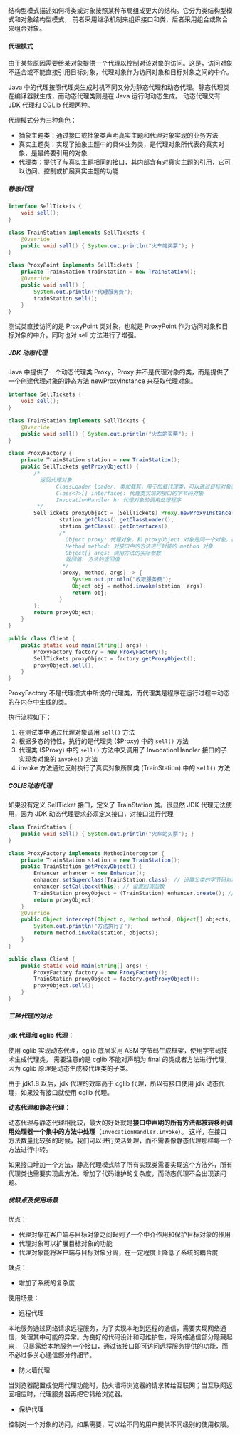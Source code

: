 结构型模式描述如何将类或对象按照某种布局组成更大的结构。它分为类结构型模式和对象结构型模式，
前者采用继承机制来组织接口和类，后者采用组合或聚合来组合对象。

#### 代理模式

由于某些原因需要给某对象提供一个代理以控制对该对象的访问。这是，访问对象不适合或不能直接引用目标对象，代理对象作为访问对象和目标对象之间的中介。

Java 中的代理按照代理类生成时机不同又分为静态代理和动态代理。静态代理类在编译器就生成，而动态代理类则是在 Java 运行时动态生成。
动态代理又有 JDK 代理和 CGLib 代理两种。

代理模式分为三种角色：
- 抽象主题类：通过接口或抽象类声明真实主题和代理对象实现的业务方法
- 真实主题类：实现了抽象主题中的具体业务类，是代理对象所代表的真实对象，是最终要引用的对象
- 代理类：提供了与真实主题相同的接口，其内部含有对真实主题的引用，它可以访问、控制或扩展真实主题的功能

##### 静态代理

```java
interface SellTickets {
    void sell();
}

class TrainStation implements SellTickets {
    @Override
    public void sell() { System.out.println("火车站买票"); }
}

class ProxyPoint implements SellTickets {
    private TrainStation trainStation = new TrainStation();
    @Override
    public void sell() {
        System.out.println("代理服务费");
        trainStation.sell();
    }
}
```

测试类直接访问的是 ProxyPoint 类对象，也就是 ProxyPoint 作为访问对象和目标对象的中介。同时也对 sell 方法进行了增强。

##### JDK 动态代理

Java 中提供了一个动态代理类 Proxy，Proxy 并不是代理对象的类，而是提供了一个创建代理对象的静态方法 newProxyInstance 来获取代理对象。

```java
interface SellTickets {
    void sell();
}

class TrainStation implements SellTickets {
    @Override
    public void sell() { System.out.println("火车站买票"); }
}

class ProxyFactory {
    private TrainStation station = new TrainStation();
    public SellTickets getProxyObject() {
        /*
          返回代理对象
               ClassLoader loader: 类加载其，用于加载代理类，可以通过目标对象获取类加载器
               Class<?>[] interfaces: 代理类实现的接口的字节码对象
               InvocationHandler h: 代理对象的调用处理程序
         */
        SellTickets proxyObject = (SellTickets) Proxy.newProxyInstance(
                station.getClass().getClassLoader(),
                station.getClass().getInterfaces(),
                /*
                  Object proxy: 代理对象。和 proxyObject 对象是同一个对象，在 invoke 方法中基本不用
                  Method method: 对接口中的方法进行封装的 method 对象
                  Object[] args: 调用方法的实际参数
                  返回值: 方法的返回值
                 */
                (proxy, method, args) -> {
                    System.out.println("收取服务费");
                    Object obj = method.invoke(station, args);
                    return obj;
                }
        );
        return proxyObject;
    }
}

public class Client {
    public static void main(String[] args) {
        ProxyFactory factory = new ProxyFactory();
        SellTickets proxyObject = factory.getProxyObject();
        proxyObject.sell();
    }
}
```

ProxyFactory 不是代理模式中所说的代理类，而代理类是程序在运行过程中动态的在内存中生成的类。

执行流程如下：
1. 在测试类中通过代理对象调用 `sell()` 方法
2. 根据多态的特性，执行的是代理类 ($Proxy) 中的 `sell()` 方法
3. 代理类 ($Proxy) 中的 `sell()` 方法中又调用了 InvocationHandler 接口的子实现类对象的 `invoke()` 方法
4. invoke 方法通过反射执行了真实对象所属类 (TrainStation) 中的 `sell()` 方法

##### CGLIB动态代理

如果没有定义 SellTicket 接口，定义了 TrainStation 类。很显然 JDK 代理无法使用，因为 JDK 动态代理要求必须定义接口，对接口进行代理

```java
class TrainStation {
    public void sell() { System.out.println("火车站买票"); }
}

class ProxyFactory implements MethodInterceptor {
    private TrainStation station = new TrainStation();
    public TrainStation getProxyObject() {
        Enhancer enhancer = new Enhancer();
        enhancer.setSuperclass(TrainStation.class); // 设置父类的字节码对象
        enhancer.setCallback(this); // 设置回调函数
        TrainStation proxyObject = (TrainStation) enhancer.create(); // 创建代理对象
        return proxyObject;
    }
    @Override
    public Object intercept(Object o, Method method, Object[] objects, MethodProxy methodProxy) throws Throwable {
        System.out.println("方法执行了");
        return method.invoke(station, objects);
    }
}

public class Client {
    public static void main(String[] args) {
        ProxyFactory factory = new ProxyFactory();
        TrainStation proxyObject = factory.getProxyObject();
        proxyObject.sell();
    }
}
```

##### 三种代理的对比

**jdk 代理和 cglib 代理**：

使用 cglib 实现动态代理，cglib 底层采用 ASM 字节码生成框架，使用字节码技术生成代理类，
需要注意的是 cglib 不能对声明为 final 的类或者方法进行代理，因为 cglib 原理是动态生成被代理类的子类。

由于 jdk1.8 以后，jdk 代理的效率高于 cglib 代理，所以有接口使用 jdk 动态代理，如果没有接口就使用 cglib 代理。

**动态代理和静态代理**：

动态代理与静态代理相比较，最大的好处就是**接口中声明的所有方法都被转移到调用处理器一个集中的方法中处理**（`InvocationHandler.invoke`）。
这样，在接口方法数量比较多的时候，我们可以进行灵活处理，而不需要像静态代理那样每一个方法进行中转。

如果接口增加一个方法，静态代理模式除了所有实现类需要实现这个方法外，所有代理类也需要实现此方法。增加了代码维护的复杂度，而动态代理不会出现该问题。

##### 优缺点及使用场景

优点：
- 代理对象在客户端与目标对象之间起到了一个中介作用和保护目标对象的作用
- 代理对象可以扩展目标对象的功能
- 代理对象能将客户端与目标对象分离，在一定程度上降低了系统的耦合度

缺点：
- 增加了系统的复杂度

使用场景：
- 远程代理

本地服务通过网络请求远程服务，为了实现本地到远程的通信，需要实现网络通信，处理其中可能的异常。为良好的代码设计和可维护性，将网络通信部分隐藏起来，
只暴露给本地服务一个接口，通过该接口即可访问远程服务提供的功能，而不必过多关心通信部分的细节。

- 防火墙代理

当浏览器配置成使用代理功能时，防火墙将浏览器的请求转给互联网；当互联网返回相应时，代理服务器再把它转给浏览器。

- 保护代理

控制对一个对象的访问，如果需要，可以给不同的用户提供不同级别的使用权限。

